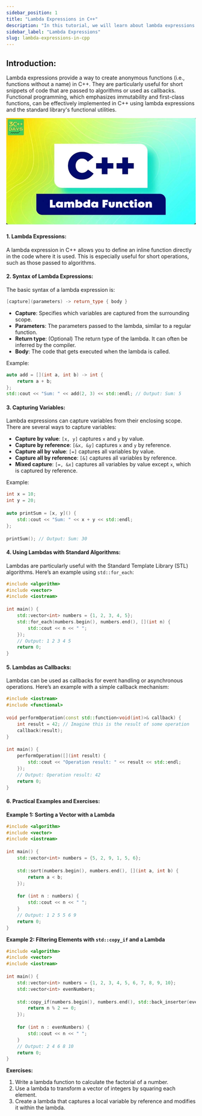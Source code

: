 ```yaml
---
sidebar_position: 1
title: "Lambda Expressions in C++"
description: "In this tutorial, we will learn about lambda expressions in C++ with the help of examples. Lambda expressions provide a way to create anonymous functions, useful for functional programming in C++."
sidebar_label: "Lambda Expressions"
slug: lambda-expressions-in-cpp
---
```


## Introduction:

Lambda expressions provide a way to create anonymous functions (i.e., functions without a name) in C++. They are particularly useful for short snippets of code that are passed to algorithms or used as callbacks. Functional programming, which emphasizes immutability and first-class functions, can be effectively implemented in C++ using lambda expressions and the standard library's functional utilities.

![30-days-of-cpp-introduction](../../static/img/day-21/Lambda%20Function.jpg)

#### 1. Lambda Expressions:

A lambda expression in C++ allows you to define an inline function directly in the code where it is used. This is especially useful for short operations, such as those passed to algorithms.


#### 2. Syntax of Lambda Expressions:

The basic syntax of a lambda expression is:
```cpp
[capture](parameters) -> return_type { body }
```

- **Capture**: Specifies which variables are captured from the surrounding scope.
- **Parameters**: The parameters passed to the lambda, similar to a regular function.
- **Return type**: (Optional) The return type of the lambda. It can often be inferred by the compiler.
- **Body**: The code that gets executed when the lambda is called.

Example:
```cpp
auto add = [](int a, int b) -> int {
    return a + b;
};
std::cout << "Sum: " << add(2, 3) << std::endl; // Output: Sum: 5
```

#### 3. Capturing Variables:

Lambda expressions can capture variables from their enclosing scope. There are several ways to capture variables:
- **Capture by value**: `[x, y]` captures `x` and `y` by value.
- **Capture by reference**: `[&x, &y]` captures `x` and `y` by reference.
- **Capture all by value**: `[=]` captures all variables by value.
- **Capture all by reference**: `[&]` captures all variables by reference.
- **Mixed capture**: `[=, &x]` captures all variables by value except `x`, which is captured by reference.

Example:
```cpp
int x = 10;
int y = 20;

auto printSum = [x, y]() {
    std::cout << "Sum: " << x + y << std::endl;
};

printSum(); // Output: Sum: 30
```

#### 4. Using Lambdas with Standard Algorithms:

Lambdas are particularly useful with the Standard Template Library (STL) algorithms. Here’s an example using `std::for_each`:

```cpp
#include <algorithm>
#include <vector>
#include <iostream>

int main() {
    std::vector<int> numbers = {1, 2, 3, 4, 5};
    std::for_each(numbers.begin(), numbers.end(), [](int n) {
        std::cout << n << " ";
    });
    // Output: 1 2 3 4 5 
    return 0;
}
```

#### 5. Lambdas as Callbacks:

Lambdas can be used as callbacks for event handling or asynchronous operations. Here’s an example with a simple callback mechanism:

```cpp
#include <iostream>
#include <functional>

void performOperation(const std::function<void(int)>& callback) {
    int result = 42; // Imagine this is the result of some operation
    callback(result);
}

int main() {
    performOperation([](int result) {
        std::cout << "Operation result: " << result << std::endl;
    });
    // Output: Operation result: 42
    return 0;
}
```

#### 6. Practical Examples and Exercises:

**Example 1: Sorting a Vector with a Lambda**

```cpp
#include <algorithm>
#include <vector>
#include <iostream>

int main() {
    std::vector<int> numbers = {5, 2, 9, 1, 5, 6};

    std::sort(numbers.begin(), numbers.end(), [](int a, int b) {
        return a < b;
    });

    for (int n : numbers) {
        std::cout << n << " ";
    }
    // Output: 1 2 5 5 6 9
    return 0;
}
```

**Example 2: Filtering Elements with `std::copy_if` and a Lambda**

```cpp
#include <algorithm>
#include <vector>
#include <iostream>

int main() {
    std::vector<int> numbers = {1, 2, 3, 4, 5, 6, 7, 8, 9, 10};
    std::vector<int> evenNumbers;

    std::copy_if(numbers.begin(), numbers.end(), std::back_inserter(evenNumbers), [](int n) {
        return n % 2 == 0;
    });

    for (int n : evenNumbers) {
        std::cout << n << " ";
    }
    // Output: 2 4 6 8 10
    return 0;
}
```

**Exercises:**

1. Write a lambda function to calculate the factorial of a number.
2. Use a lambda to transform a vector of integers by squaring each element.
3. Create a lambda that captures a local variable by reference and modifies it within the lambda.
```

